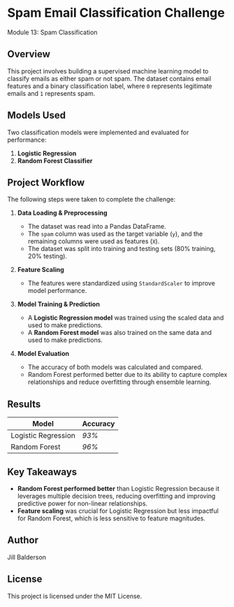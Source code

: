 # Spam Email Classification Challenge
Module 13: Spam Classification

## Overview
This project involves building a supervised machine learning model to classify emails as either spam or not spam. The dataset contains email features and a binary classification label, where `0` represents legitimate emails and `1` represents spam.

## Models Used
Two classification models were implemented and evaluated for performance:
1. **Logistic Regression**
2. **Random Forest Classifier**

## Project Workflow
The following steps were taken to complete the challenge:

1. **Data Loading & Preprocessing**  
   - The dataset was read into a Pandas DataFrame.
   - The `spam` column was used as the target variable (`y`), and the remaining columns were used as features (`X`).
   - The dataset was split into training and testing sets (80% training, 20% testing).
   
2. **Feature Scaling**  
   - The features were standardized using `StandardScaler` to improve model performance.
   
3. **Model Training & Prediction**  
   - A **Logistic Regression model** was trained using the scaled data and used to make predictions.
   - A **Random Forest model** was also trained on the same data and used to make predictions.
   
4. **Model Evaluation**  
   - The accuracy of both models was calculated and compared.
   - Random Forest performed better due to its ability to capture complex relationships and reduce overfitting through ensemble learning.

## Results
| Model                 | Accuracy  |
|----------------------|-----------|
| Logistic Regression  | *93%*    |
| Random Forest       | *96%*    |

## Key Takeaways
- **Random Forest performed better** than Logistic Regression because it leverages multiple decision trees, reducing overfitting and improving predictive power for non-linear relationships.
- **Feature scaling** was crucial for Logistic Regression but less impactful for Random Forest, which is less sensitive to feature magnitudes.


## Author
Jill Balderson

## License
This project is licensed under the MIT License.

